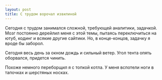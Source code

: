 ```yaml
---
layout: post
title: С трудом ворочал извилиной
---
```


Сегодня с трудом занимался сложной, требующей аналитики, задачкой. Мозг постоянно дерейлил меня с этой темы, пытаясь переключиться на ютуб, кодинг и всякие другие сайтики. Но, в конце-концов, задачку я вроде бы заборол.

Сегодня весь день за окном дождь и сильный ветер. Угол тента опять оборвался, придется чинить.

Похоже немного переборщил я с топкой котла. У меня вспотели ноги в тапочках и шерстяных носках.
